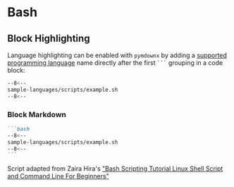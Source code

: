 # Bash

## Block Highlighting

Language highlighting can be enabled with `pymdownx` by adding a [supported programming language](https://pygments.org/languages/) name directly after the first <code>```</code> grouping in a code block:

```bash
--8<--
sample-languages/scripts/example.sh
--8<--
```

### Block Markdown 

````markdown
```bash
--8<--
sample-languages/scripts/example.sh
--8<--
```
````

Script adapted from Zaira Hira's ["Bash Scripting Tutorial Linux Shell Script and Command Line For Beginners"](https://www.freecodecamp.org/news/bash-scripting-tutorial-linux-shell-script-and-command-line-for-beginners/)

